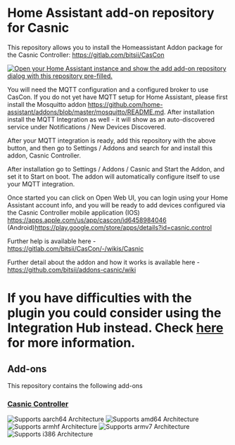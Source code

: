 # Home Assistant add-on repository for Casnic

This repository allows you to install the Homeassistant Addon package for the Casnic Controller: <https://gitlab.com/bitsii/CasCon>

[![Open your Home Assistant instance and show the add add-on repository dialog with this repository pre-filled.](https://my.home-assistant.io/badges/supervisor_add_addon_repository.svg)](https://my.home-assistant.io/redirect/supervisor_add_addon_repository/?repository_url=https%3A%2F%2Fgithub.com%2Fbitsii%2Faddons-casnic)

You will need the MQTT configuration and a configured broker to use CasCon.  If you do not yet have MQTT setup for Home Assistant, please first install the Mosquitto addon <https://github.com/home-assistant/addons/blob/master/mosquitto/README.md>.  After installation install the MQTT Integration as well - it will show as an auto-discovered service under Notifications / New Devices Discovered.

After your MQTT integration is ready, add this repository with the above button, and then go to Settings / Addons and search for and install this addon, Casnic Controller.

After installation go to Settings / Addons / Casnic and Start the Addon, and set it to Start on boot.  The addon will automatically configure itself to use your MQTT integration.

Once started you can click on Open Web UI, you can login using your Home Assistant account info, and you will be ready to add devices configured via the Casnic Controller mobile application (IOS) <https://apps.apple.com/us/app/cascon/id6458984046> (Android)<https://play.google.com/store/apps/details?id=casnic.control>

Further help is available here - <https://gitlab.com/bitsii/CasCon/-/wikis/Casnic>

Further detail about the addon and how it works is available here - <https://github.com/bitsii/addons-casnic/wiki>

# If you have difficulties with the plugin you could consider using the Integration Hub instead.  Check [here](https://gitlab.com/bitsii/CasCon/-/wikis/Working-with-other-home-automation-hubs) for more information.

## Add-ons

This repository contains the following add-ons

### [Casnic Controller](./casnic)

![Supports aarch64 Architecture][aarch64-shield]
![Supports amd64 Architecture][amd64-shield]
![Supports armhf Architecture][armhf-shield]
![Supports armv7 Architecture][armv7-shield]
![Supports i386 Architecture][i386-shield]

<!-- from https://github.com/hassio-addons/addon-debian-base -->
<!--

Notes to developers after forking or using the github template feature:
- While developing comment out the 'image' key from 'example/config.yaml' to make the supervisor build the addon
  - Remember to put this back when pushing up your changes.
- When you merge to the 'main' branch of your repository a new build will be triggered.
  - Make sure you adjust the 'version' key in 'example/config.yaml' when you do that.
  - Make sure you update 'example/CHANGELOG.md' when you do that.
  - The first time this runs you might need to adjust the image configuration on github container registry to make it public
  - You may also need to adjust the github Actions configuration (Settings > Actions > General > Workflow > Read & Write)
- Adjust the 'image' key in 'example/config.yaml' so it points to your username instead of 'home-assistant'.
  - This is where the build images will be published to.
- Rename the example directory.
  - The 'slug' key in 'example/config.yaml' should match the directory name.
- Adjust all keys/url's that points to 'home-assistant' to now point to your user/fork.
- Share your repository on the forums https://community.home-assistant.io/c/projects/9
- Do awesome stuff!
 -->

[aarch64-shield]: https://img.shields.io/badge/aarch64-yes-green.svg
[amd64-shield]: https://img.shields.io/badge/amd64-yes-green.svg
[armhf-shield]: https://img.shields.io/badge/armhf-yes-green.svg
[armv7-shield]: https://img.shields.io/badge/armv7-yes-green.svg
[i386-shield]: https://img.shields.io/badge/i386-yes-green.svg
